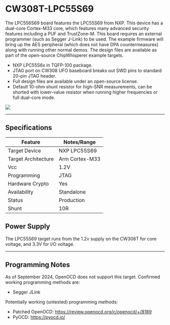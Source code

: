 # CW308T-LPC55S69

The LPC556S69 board features the LPC55S69 from NXP. This
device has a dual-core Cortex-M33 core, which features many
advanced security features including a PUF and TrustZone-M.
This board requires an external programmer (such as Segger J-Link) to be used. The example firmware will
bring up the AES peripheral (which does not have DPA countermeasures)
along with running other normal demos.
The design files are available as part of the open-source ChipWhisperer example targets.

* NXP LPC55S6x in TQFP-100 package.
* JTAG port on CW308 UFO baseboard breaks out SWD pins to standard 20-pin JTAG header.
* Full design files are available under an open-source license.
* Default 10-ohm shunt resistor for high-SNR measurements, can be shorted with lower-value resistor when running higher frequencies or full dual-core mode.

![](Images/LPC55S9-Top.jpg)

---

## Specifications

| Feature | Notes/Range |
|---------|----------|
| Target Device | NXP LPC55S69 |
| Target Architecture | Arm Cortex-M33 |
| Vcc | 1.2V |
| Programming | JTAG |
| Hardware Crypto | Yes |
| Availability | Standalone  |
| Status | Production |
| Shunt | 10R |

## Power Supply

The LPC55S69 target runs from the 1.2v supply on the CW308T for core voltage, and 3.3V for I/O voltage.

---

## Programming Notes

As of September 2024, OpenOCD does not support this target. Confirmed working programming methods are:

* Segger JLink

Potentially working (untested) programming methods:

* Patched OpenOCD: https://review.openocd.org/c/openocd/+/8189
* PyOCD: https://pyocd.io/